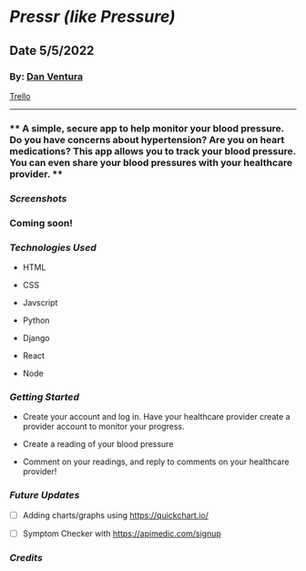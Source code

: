 # **_Pressr (like Pressure)_**


## Date 5/5/2022

### By: [Dan Ventura](https://github.com/dventura221)

[Trello](https://trello.com/b/qnhB2qO3/the-neighbourhood)

---

### ** A simple, secure app to help monitor your blood pressure. Do you have concerns about hypertension? Are you on heart medications? This app allows you to track your blood pressure. You can even share your blood pressures with your healthcare provider. **

### **_Screenshots_**

### Coming soon! 


### **_Technologies Used_**

- HTML

- CSS

- Javscript

- Python

- Django

- React

- Node


### **_Getting Started_**

- Create your account and log in. Have your healthcare provider create a provider account to monitor your progress.

- Create a reading of your blood pressure

- Comment on your readings, and reply to comments on your healthcare provider!

### **_Future Updates_**

- [ ] Adding charts/graphs using https://quickchart.io/
- [ ] Symptom Checker with https://apimedic.com/signup


### **_Credits_**
